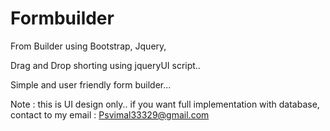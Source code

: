# Formbuilder
From Builder using Bootstrap, Jquery, 

Drag and Drop shorting using jqueryUI script..

Simple and user friendly form builder...

Note : this is UI design only.. if you want full implementation with database, contact to my email : Psvimal33329@gmail.com
